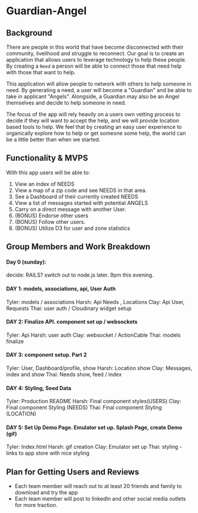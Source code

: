 # Guardian-Angel

## Background

There are people in this world that have become disconnected with their community,
livelihood and struggle to reconnect. Our goal is to create an application that
allows users to leverage technology to help these people. By creating a `Need` a
person will be able to connect those that need help with those that want to help.

This application will allow people to network with others to help someone in need.
By generating a need, a user will become a "Guardian" and be able to take in applicant
"Angels". Alongside, a Guardian may also be an Angel themselves and decide to help
someone in need.

The focus of the app will rely heavily on a users own vetting process to decide if
they will want to accept the help, and we will provide location based tools to help.
We feel that by creating an easy user experience to organically explore how to help or get someone some help, the world can be a little better than when we started.

## Functionality & MVPS
With this app users will be able to:
1. View an index of NEEDS
2. View a map of a zip code and see NEEDS in that area.
3. See a Dashboard of their currently created NEEDS
4. View a list of messages started with potential ANGELS
5. Carry on a direct message with another User.
6. (BONUS) Endorse other users
7. (BONUS) Follow other users.
8. (BONUS) Utilize D3 for user and zone statistics

## Group Members and Work Breakdown

#### Day 0 (sunday):
decide: RAILS? switch out to node.js later. 9pm this evening.

#### DAY 1: models, associations, api, User Auth

Tyler: models / associations 
Harsh: Api Needs , Locations
Clay: Api User, Requests
Thai: user auth / Cloudinary widget setup

#### DAY 2: Finalize API. component set up / websockets

Tyler: Api
Harsh: user auth
Clay: websocket / ActionCable
Thai: models finalize

#### DAY 3: component setup. Part 2

Tyler: User, Dashboard/profile, show
Harsh: Location show
Clay: Messages, index and show
Thai: Needs show, feed / index

#### DAY 4: Styling, Seed Data

Tyler: Production README
Harsh: Final component styles(USERS)
Clay: Final component Styling (NEEDS)
Thai: Final component Styling (LOCATION)

#### DAY 5: Set Up Demo Page. Emulator set up. Splash Page, create Demo (gif)
Tyler: Index.html
Harsh: gif creation
Clay: Emulator set up
Thai: styling - links to app store with nice styling

## Plan for Getting Users and Reviews
- Each team member will reach out to at least 20 friends and family to download and try the app
- Each team member will post to linkedIn and other social media outlets for more traction.
